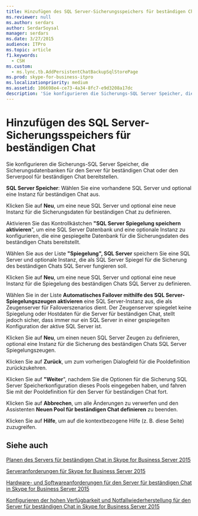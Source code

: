 ```yaml
---
title: Hinzufügen des SQL Server-Sicherungsspeichers für beständigen Chat
ms.reviewer: null
ms.author: serdars
author: SerdarSoysal
manager: serdars
ms.date: 3/27/2015
audience: ITPro
ms.topic: article
f1.keywords:
  - CSH
ms.custom:
  - ms.lync.tb.AddPersistentChatBackupSqlStorePage
ms.prod: skype-for-business-itpro
ms.localizationpriority: medium
ms.assetid: 106698e4-ce73-4a34-8fc7-e9d3208a17dc
description: 'Sie konfigurieren die Sicherungs-SQL Server Speicher, die Sicherungsdatenbanken für den Server für beständigen Chat oder den Serverpool für beständigen Chat bereitstellen.'
---
```


# <a name="add-persistent-chat-backup-sql-server-store"></a>Hinzufügen des SQL Server-Sicherungsspeichers für beständigen Chat
 
Sie konfigurieren die Sicherungs-SQL Server Speicher, die Sicherungsdatenbanken für den Server für beständigen Chat oder den Serverpool für beständigen Chat bereitstellen.
  
 **SQL Server Speicher**: Wählen Sie eine vorhandene SQL Server und optional eine Instanz für beständigen Chat aus.
  
Klicken Sie auf **Neu**, um eine neue SQL Server und optional eine neue Instanz für die Sicherungsdaten für beständigen Chat zu definieren.
  
Aktivieren Sie das Kontrollkästchen **"SQL Server Spiegelung speichern aktivieren**", um eine SQL Server Datenbank und eine optionale Instanz zu konfigurieren, die eine gespiegelte Datenbank für die Sicherungsdaten des beständigen Chats bereitstellt.
  
Wählen Sie aus der Liste **"Spiegelung", SQL Server** speichern Sie eine SQL Server und optionale Instanz, die als SQL Server Spiegel für die Sicherung des beständigen Chats SQL Server fungieren soll.
  
Klicken Sie auf **Neu**, um eine neue SQL Server und optional eine neue Instanz für die Spiegelung des beständigen Chats SQL Server zu definieren.
  
Wählen Sie in der Liste **Automatisches Failover mithilfe des SQL Server-Spiegelungszeugen aktivieren** eine SQL Server-Instanz aus, die als Zeugenserver für Failoverszenarios dient. Der Zeugenserver spiegelet keine Spiegelung oder Hostdaten für die Server für beständigen Chat, stellt jedoch sicher, dass immer nur ein SQL Server in einer gespiegelten Konfiguration der aktive SQL Server ist.
  
Klicken Sie auf **Neu**, um einen neuen SQL Server Zeugen zu definieren, optional eine Instanz für die Sicherung des beständigen Chats SQL Server Spiegelungszeugen.
  
Klicken Sie auf **Zurück**, um zum vorherigen Dialogfeld für die Pooldefinition zurückzukehren.
  
Klicken Sie auf **"Weiter**", nachdem Sie die Optionen für die Sicherung SQL Server Speicherkonfiguration dieses Pools eingegeben haben, und fahren Sie mit der Pooldefinition für den Server für beständigen Chat fort.
  
Klicken Sie auf **Abbrechen**, um alle Änderungen zu verwerfen und den Assistenten **Neuen Pool für beständigen Chat definieren** zu beenden.
  
Klicken Sie auf **Hilfe**, um auf die kontextbezogene Hilfe (z. B. diese Seite) zuzugreifen.
  
## <a name="see-also"></a>Siehe auch

[Planen des Servers für beständigen Chat in Skype for Business Server 2015](../../plan-your-deployment/persistent-chat-server/persistent-chat-server.md)
  
[Serveranforderungen für Skype for Business Server 2015](../../plan-your-deployment/requirements-for-your-environment/server-requirements.md)
  
[Hardware- und Softwareanforderungen für den Server für beständigen Chat in Skype for Business Server 2015](../../plan-your-deployment/persistent-chat-server/hardware-and-software-requirements.md)
  
[Konfigurieren der hohen Verfügbarkeit und Notfallwiederherstellung für den Server für beständigen Chat in Skype for Business Server 2015](../../deploy/deploy-persistent-chat-server/configure-hadr-for-persistent-chat.md)
